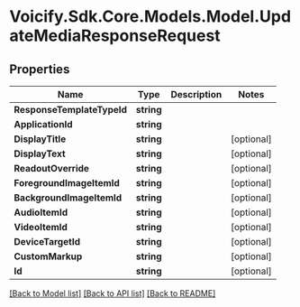 # Voicify.Sdk.Core.Models.Model.UpdateMediaResponseRequest
## Properties

Name | Type | Description | Notes
------------ | ------------- | ------------- | -------------
**ResponseTemplateTypeId** | **string** |  | 
**ApplicationId** | **string** |  | 
**DisplayTitle** | **string** |  | [optional] 
**DisplayText** | **string** |  | [optional] 
**ReadoutOverride** | **string** |  | [optional] 
**ForegroundImageItemId** | **string** |  | [optional] 
**BackgroundImageItemId** | **string** |  | [optional] 
**AudioItemId** | **string** |  | [optional] 
**VideoItemId** | **string** |  | [optional] 
**DeviceTargetId** | **string** |  | [optional] 
**CustomMarkup** | **string** |  | [optional] 
**Id** | **string** |  | [optional] 

[[Back to Model list]](../README.md#documentation-for-models) [[Back to API list]](../README.md#documentation-for-api-endpoints) [[Back to README]](../README.md)

